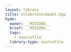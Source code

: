 ```yaml
---
layout: library
title: stlab/test/model.hpp
hyde:
  owner: __MISSING__
  brief: __MISSING__
  tags:
    - sourcefile
  library-type: sourcefile
---
```

